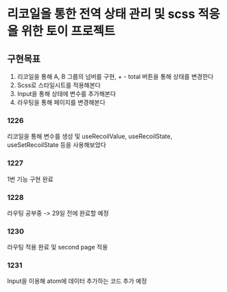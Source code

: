 # 리코일을 통한 전역 상태 관리 및 scss 적응을 위한 토이 프로젝트

## 구현목표
1. 리코일을 통해 A, B 그룹의 넘버를 구현, + - total 버튼을 통해 상태를 변경한다
2. Scss로 스타일시트를 적용해본다
3. Input을 통해 상태에 변수를 추가해본다
4. 라우팅을 통해 페이지를 변경해본다

### 1226
리코일을 통해 변수를 생성 및 useRecoilValue, useRecoilState, useSetRecoilState 등을 사용해보았다

### 1227 
1번 기능 구현 완료

### 1228
라우팅 공부중 -> 29일 전에 완료할 예정

### 1230
라우팅 적용 완료 및 second page 적용

### 1231
Input을 이용해 atom에 데이터 추가하는 코드 추가 예정
